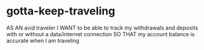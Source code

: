 # gotta-keep-traveling
AS AN avid traveler I WANT to be able to track my withdrawals and deposits with or without a data/internet connection SO THAT my account balance is accurate when I am traveling
